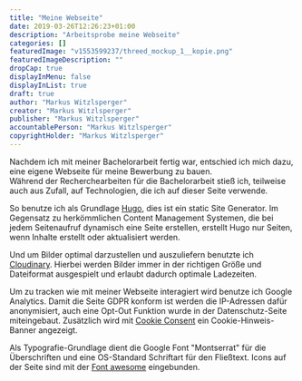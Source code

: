```yaml
---
title: "Meine Webseite"
date: 2019-03-26T12:26:23+01:00
description: "Arbeitsprobe meine Webseite"
categories: []
featuredImage: "v1553599237/threed_mockup_1__kopie.png"
featuredImageDescription: ""
dropCap: true
displayInMenu: false
displayInList: true
draft: true
author: "Markus Witzlsperger"
creator: "Markus Witzlsperger"
publisher: "Markus Witzlsperger"
accountablePerson: "Markus Witzlsperger"
copyrightHolder: "Markus Witzlsperger"
---
```


Nachdem ich mit meiner Bachelorarbeit fertig war, entschied ich mich dazu, eine eigene Webseite für meine Bewerbung zu bauen.<br>
Während der Recherchearbeiten für die Bachelorarbeit stieß ich, teilweise auch aus Zufall, auf Technologien, die ich auf dieser Seite verwende.

So benutze ich als Grundlage <a href="https://gohugo.io" target="_blank">Hugo</a>, dies ist ein static Site Generator. Im Gegensatz zu herkömmlichen Content Management Systemen, die bei jedem Seitenaufruf dynamisch eine Seite erstellen, erstellt Hugo nur Seiten, wenn Inhalte erstellt oder aktualisiert werden.

Und um Bilder optimal darzustellen und auszuliefern benutzte ich <a href="https://cloudinary.com" target="_blank">Cloudinary</a>. Hierbei werden Bilder immer in der richtigen Größe und Dateiformat ausgespielt und erlaubt dadurch optimale Ladezeiten.

Um zu tracken wie mit meiner Webseite interagiert wird benutze ich Google Analytics. Damit die Seite GDPR konform ist werden die IP-Adressen dafür anonymisiert, auch eine Opt-Out Funktion wurde in der Datenschutz-Seite miteingebaut. Zusätzlich wird mit <a href="https://cookieconsent.insites.com" target="_blank">Cookie Consent</a> ein Cookie-Hinweis-Banner angezeigt.

Als Typografie-Grundlage dient die Google Font "Montserrat" für die Überschriften und eine OS-Standard Schriftart für den Fließtext. Icons auf der Seite sind mit der <a href="https://fontawesome.com/" target="_blank">Font awesome</a> eingebunden.